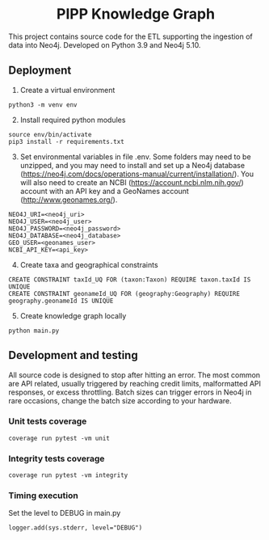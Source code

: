 <h1 align="center">
  PIPP Knowledge Graph
</h1>

This project contains source code for the ETL supporting the ingestion of data into Neo4j. Developed on Python 3.9 and Neo4j 5.10.

## Deployment

1. Create a virtual environment

```
python3 -m venv env
```

2. Install required python modules

```
source env/bin/activate
pip3 install -r requirements.txt
```

3. Set environmental variables in file .env. Some folders may need to be unzipped, and you may need to install and set up a Neo4j database (https://neo4j.com/docs/operations-manual/current/installation/). You will also need to create an NCBI (https://account.ncbi.nlm.nih.gov/) account with an API key and a GeoNames account (http://www.geonames.org/).

```
NEO4J_URI=<neo4j_uri>
NEO4J_USER=<neo4j_user>
NEO4J_PASSWORD=<neo4j_password>
NEO4J_DATABASE=<neo4j_database>
GEO_USER=<geonames_user>
NCBI_API_KEY=<api_key>
```

4. Create taxa and geographical constraints

```
CREATE CONSTRAINT taxId_UQ FOR (taxon:Taxon) REQUIRE taxon.taxId IS UNIQUE
CREATE CONSTRAINT geonameId_UQ FOR (geography:Geography) REQUIRE geography.geonameId IS UNIQUE
```

5. Create knowledge graph locally

```
python main.py
```

## Development and testing

All source code is designed to stop after hitting an error. The most common are API related, usually triggered by reaching credit limits, malformatted API responses, or excess throttling. Batch sizes can trigger errors in Neo4j in rare occasions, change the batch size according to your hardware.

### Unit tests coverage

```
coverage run pytest -vm unit
```

### Integrity tests coverage

```
coverage run pytest -vm integrity
```

### Timing execution

Set the level to DEBUG in main.py

```
logger.add(sys.stderr, level="DEBUG")
```
